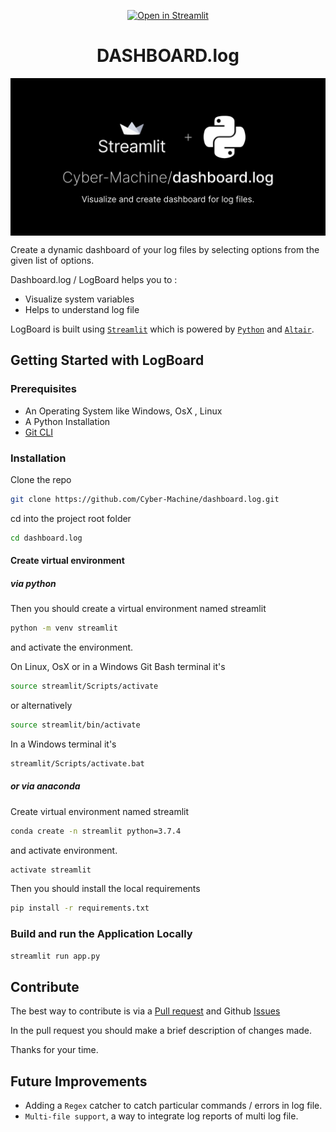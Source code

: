 <center> 

[![Open in Streamlit](https://static.streamlit.io/badges/streamlit_badge_black_white.svg)](https://cyber-machine-dashboard-log-app-376gki.streamlitapp.com/)

 </center>

#  <center>     DASHBOARD.log   </center>
<picture>
  <source media="(prefers-color-scheme: light)" srcset="./res/dashboard-log-light.png">
  <source media="(prefers-color-scheme: dark)" srcset="./res/dashboard.log.png">
  <img alt="Hello!" align="center" src = "./res/dashboard.log.png">
</picture>

Create a dynamic dashboard of your log files by selecting options from the given list of options.


Dashboard.log / LogBoard helps you to :
- Visualize system variables 
- Helps to understand log file

LogBoard is built using [`Streamlit`](https://streamlit.io/) which is powered by [`Python`](https://www.python.org/) and [`Altair`](https://altair-viz.github.io/index.html).

## Getting Started with LogBoard
### Prerequisites 
- An Operating System like Windows, OsX , Linux
- A Python Installation 
- [Git CLI](https://git-scm.com/downloads)

### Installation

Clone the repo

```bash
git clone https://github.com/Cyber-Machine/dashboard.log.git
```

cd into the project root folder

```bash
cd dashboard.log
```

#### Create virtual environment

##### via python

Then you should create a virtual environment named streamlit

```bash
python -m venv streamlit
```

and activate the environment.

On Linux, OsX or in a Windows Git Bash terminal it's

```bash
source streamlit/Scripts/activate
```

or alternatively

```bash
source streamlit/bin/activate
```

In a Windows terminal it's

```bash
streamlit/Scripts/activate.bat
```

##### or via anaconda

Create virtual environment named streamlit

```bash
conda create -n streamlit python=3.7.4
```

and activate environment.

```bash
activate streamlit
```

Then you should install the local requirements

```bash
pip install -r requirements.txt
```


### Build and run the Application Locally

```bash
streamlit run app.py
```



## Contribute

The best way to contribute is via a [Pull request](https://github.com/Cyber-Machine/dashboard.log/pulls) and Github [Issues](https://github.com/Cyber-Machine/dashboard.log/issues)

In the pull request you should make a brief description of changes made.
 
Thanks for your time.

## Future Improvements 

- Adding a `Regex` catcher to catch particular commands / errors in log file.
- `Multi-file support`, a way to integrate log reports of multi log file.
